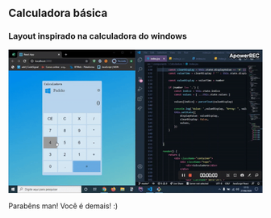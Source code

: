 ## Calculadora básica

### Layout inspirado na calculadora do windows

![Alt text](src/components/assets/imgs/mygiff.gif?raw=true "Calculadora básica")

Parabêns man! Você é demais! :)
